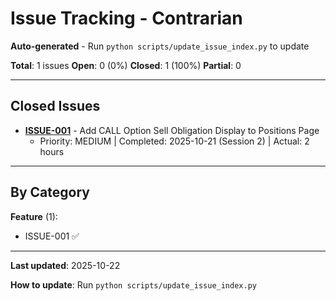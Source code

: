 # Issue Tracking - Contrarian

**Auto-generated** - Run `python scripts/update_issue_index.py` to update

**Total**: 1 issues
**Open**: 0 (0%)
**Closed**: 1 (100%)
**Partial**: 0

---

## Closed Issues

- **[ISSUE-001](ISSUE-001-call-option-sell-obligations.md)** - Add CALL Option Sell Obligation Display to Positions Page
  - Priority: MEDIUM | Completed: 2025-10-21 (Session 2) | Actual: 2 hours

---

## By Category

**Feature** (1):
  - ISSUE-001 ✅

---

**Last updated**: 2025-10-22

**How to update**: Run `python scripts/update_issue_index.py`
